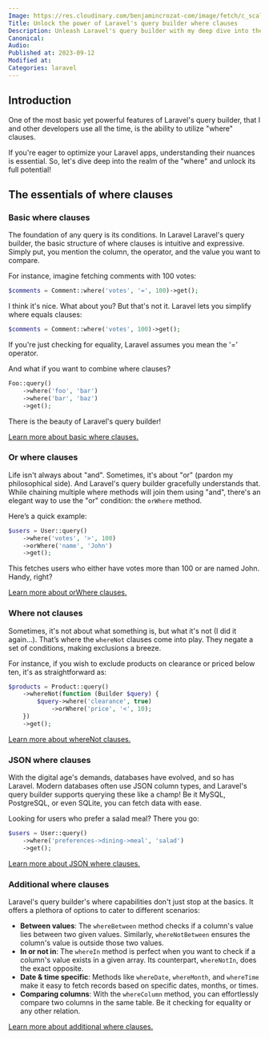 ```yaml
---
Image: https://res.cloudinary.com/benjamincrozat-com/image/fetch/c_scale,f_webp,q_auto,w_1200/https://life-long-bunny.fra1.digitaloceanspaces.com/media-library/production/71/NjPIPYfFErJWOhUIgb6vbjhiAibOPR-metacHJvZ3JhbW1pbmdfbGZlcnRzLmpwZw%3D%3D-.jpg
Title: Unlock the power of Laravel's query builder where clauses
Description: Unleash Laravel's query builder with my deep dive into the power of "where" clauses—triggering conditions, exclusions, JSON queries, and more.
Canonical: 
Audio:
Published at: 2023-09-12
Modified at: 
Categories: laravel
---
```


## Introduction

One of the most basic yet powerful features of Laravel's query builder, that I and other developers use all the time, is the ability to utilize "where" clauses.

If you're eager to optimize your Laravel apps, understanding their nuances is essential. So, let's dive deep into the realm of the "where" and unlock its full potential!

## The essentials of where clauses

### Basic where clauses

The foundation of any query is its conditions. In Laravel Laravel's query builder, the basic structure of where clauses is intuitive and expressive. Simply put, you mention the column, the operator, and the value you want to compare.

For instance, imagine fetching comments with 100 votes:

```php
$comments = Comment::where('votes', '=', 100)->get();
```

I think it's nice. What about you? But that's not it. Laravel lets you simplify where equals clauses:

```php
$comments = Comment::where('votes', 100)->get();
```

If you're just checking for equality, Laravel assumes you mean the '=' operator. 

And what if you want to combine where clauses?

```php
Foo::query()
    ->where('foo', 'bar')
    ->where('bar', 'baz')
    ->get();
```

There is the beauty of Laravel's query builder!

[Learn more about basic where clauses.](https://laravel.com/docs/10.x/queries#basic-where-clauses)

### Or where clauses

Life isn't always about "and". Sometimes, it's about "or" (pardon my philosophical side). And Laravel's query builder gracefully understands that. While chaining multiple where methods will join them using "and", there's an elegant way to use the "or" condition: the `orWhere` method.

Here’s a quick example:

```php
$users = User::query()
    ->where('votes', '>', 100)
    ->orWhere('name', 'John')
    ->get();
```

This fetches users who either have votes more than 100 or are named John. Handy, right?

[Learn more about orWhere clauses.](https://laravel.com/docs/10.x/queries#or-where-clauses)

### Where not clauses

Sometimes, it's not about what something is, but what it's not (I did it again…). That’s where the `whereNot` clauses come into play. They negate a set of conditions, making exclusions a breeze.

For instance, if you wish to exclude products on clearance or priced below ten, it's as straightforward as:

```php
$products = Product::query()
    ->whereNot(function (Builder $query) {
        $query->where('clearance', true)
            ->orWhere('price', '<', 10);
    })
    ->get();
```

[Learn more about whereNot clauses.](https://laravel.com/docs/10.x/queries#where-not-clauses)

### JSON where clauses

With the digital age's demands, databases have evolved, and so has Laravel. Modern databases often use JSON column types, and Laravel's query builder supports querying these like a champ! Be it MySQL, PostgreSQL, or even SQLite, you can fetch data with ease.

Looking for users who prefer a salad meal? There you go:

```php
$users = User::query()
    ->where('preferences->dining->meal', 'salad')
    ->get();
```

[Learn more about JSON where clauses.](https://laravel.com/docs/10.x/queries#json-where-clauses)

### Additional where clauses

Laravel's query builder's where capabilities don't just stop at the basics. It offers a plethora of options to cater to different scenarios:

- **Between values**: The `whereBetween` method checks if a column's value lies between two given values. Similarly, `whereNotBetween` ensures the column's value is outside those two values.
- **In or not in**: The `whereIn` method is perfect when you want to check if a column's value exists in a given array. Its counterpart, `whereNotIn`, does the exact opposite.
- **Date & time specific**: Methods like `whereDate`, `whereMonth`, and `whereTime` make it easy to fetch records based on specific dates, months, or times.
- **Comparing columns**: With the `whereColumn` method, you can effortlessly compare two columns in the same table. Be it checking for equality or any other relation.

[Learn more about additional where clauses.](https://laravel.com/docs/10.x/queries#additional-where-clauses)